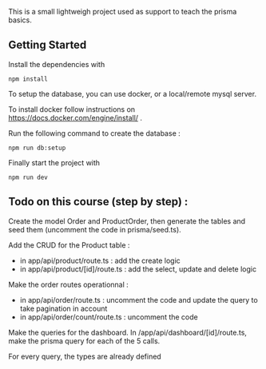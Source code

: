 This is a small lightweigh project used as support to teach the prisma basics.

## Getting Started

Install the dependencies with

`npm install`

To setup the database, you can use docker, or a local/remote mysql server.

To install docker follow instructions on https://docs.docker.com/engine/install/ .

Run the following command to create the database :

`npm run db:setup`

Finally start the project with

`npm run dev`

## Todo on this course (step by step) :

Create the model Order and ProductOrder, then generate the tables and seed them (uncomment the code in prisma/seed.ts).

Add the CRUD for the Product table :

- in app/api/product/route.ts : add the create logic
- in app/api/product/[id]/route.ts : add the select, update and delete logic

Make the order routes operationnal :

- in app/api/order/route.ts : uncomment the code and update the query to take pagination in account
- in app/api/order/count/route.ts : uncomment the code

Make the queries for the dashboard. In /app/api/dashboard/[id]/route.ts, make the prisma query for each of the 5 calls.

For every query, the types are already defined
